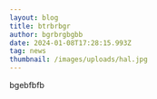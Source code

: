 ```yaml
---
layout: blog
title: btrbrbgr
author: bgrbrgbgbb
date: 2024-01-08T17:28:15.993Z
tag: news
thumbnail: /images/uploads/hal.jpg
---
```

bgebfbfb